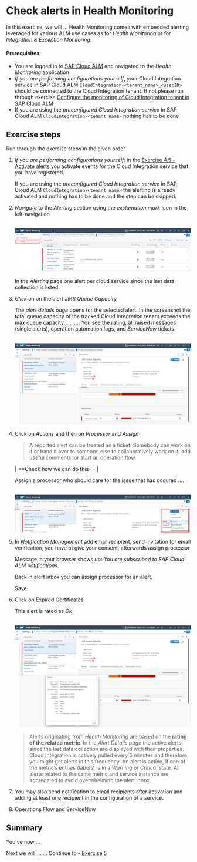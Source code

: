 # Check alerts in Health Monitoring

In this exercise, we will ...
Health Monitoring comes with embedded alerting leveraged for various ALM use cases as for *Health Monitoring* or for *Integration & Exception Monitoring*.

#### Prerequisites:
- You are logged in to [SAP Cloud ALM](https://teched22-cloudalm-003.eu10.alm.cloud.sap/launchpad#Shell-home) and navigated to the *Health Monitoring* application
- *If you are performing configurations yourself*, your Cloud Integration service in SAP Cloud ALM `CloudIntegration-<tenant_name>_<userID>`  should be connected to the Cloud Integration tenant. If not please run through exercise [Configure the monitoring of Cloud Integration tenant in SAP Cloud ALM](../ex1/readme.md)
-  If you are using the *preconfigured Cloud Integration service* in SAP Cloud ALM `CloudIntegration-<tenant_name>` nothing has to be done

## Exercise steps

Run through the exercise steps in the given order

1. *If you are performing configurations yourself:* in the [Exercise 4.5 - Activate alerts](../ex45/readme.md) you activate events for the Cloud Integration service that you have registered.
      
    If you are using the *preconfigured Cloud Integration service* in SAP Cloud ALM `CloudIntegration-<tenant_name>` the alerting is already activated and nothing has to be done and the step can be skipped.

2. *Navigate* to the *Alerting* section using the *exclamation mark* icon in the left-navigation

    <br>![](/exercises/ex4/images/HMAlerting.png)

    In the *Alerting* page one alert per cloud service since the last data collection is listed.

3. *Click* on on the alert *JMS Queue Capacity* 

    The *alert details page* opens for the selected alert. In the screenshot the total queue capacity of the tracked Cloud Integration tenant exceeds the max queue capacity. .........
    You see the rating, all raised messages (single alerts), operation automation logs, and *ServiceNow* tickets

    <br>![](/exercises/ex4/images/HMAlertingCapacity.png)

4. Click on *Actions* and then on *Processor* and *Assign*

    >
    > A reported alert can be treated as a ticket. Somebody can work on it or hand it over to someone else to collaboratively work on it, add useful comments, or start an operation flow. 
    >
    
    | ==Check how we can do this== |


    Assign a processor who should care for the issue that has occured ....

    <br>![](/exercises/ex4/images/HMAlertingActions.png)

5. In *Notification Management* add email recipient, send invitation for email verification, you have ot give your consent, afterwards assign processor

    Message in your browser shows up: *You are subscribed to SAP Cloud ALM notifications.*

    Back in alert inbox you can assign processor for an alert.

    Save

6. Click on Expired Certificates

    This alert is rated as *Ok*

    <br>![](/exercises/ex4/images/HMAlertingRatingOverTime.png)

    > 
    > Alerts originating from *Health Monitoring* are based on the **rating of the related metric**. In the *Alert Details page* the active alerts since the last data collection are displayed with their properties. Cloud Integration is actively pulled every 5 minutes and therefore you might get alerts in this frequency. An alert is active, if one of the metric’s entries (labels) is in a *Warning* or *Critical* state. All alerts related to the same metric and service instance are aggregated to avoid overwhelming the alert inbox.
    >    

7. You may also send notification to email recipients after activation and adding at least one recipient in the configuration of a service.

8. Operations Flow and ServiceNow


## Summary

You've now ...

Next we will ....... Continue to - [Exercise 5](../ex5/README.md)





<!--
# Available metrics for Cloud Integration

In this exercise, we will ...

## Exercise steps

Run through the exercise steps in the given order.

#### Prequisites:
The Cloud Integration tenant is already registered. If not please run through exercises [Register a Cloud Integration tenant in LMS](../ex11/).

If not already done, please login to [SAP Cloud ALM tenant](https://teched22-cloudalm-003.authentication.eu10.hana.ondemand.com/).  

1.	Navigate t...

   <br>![](/exercises/ex1/images/CALMLandingHealthMon.png)
   
    >
    > *Important:*
    > Health monitoring do.....
    >

## Summary

You've now ...
After completing these steps you will have created...

Next we will ....... Continue to - [Exercise 5](../ex5/README.md)


2.	Insert this line of code.
```abap
response->set_text( |Hello ABAP World! | ). 
```

-->
